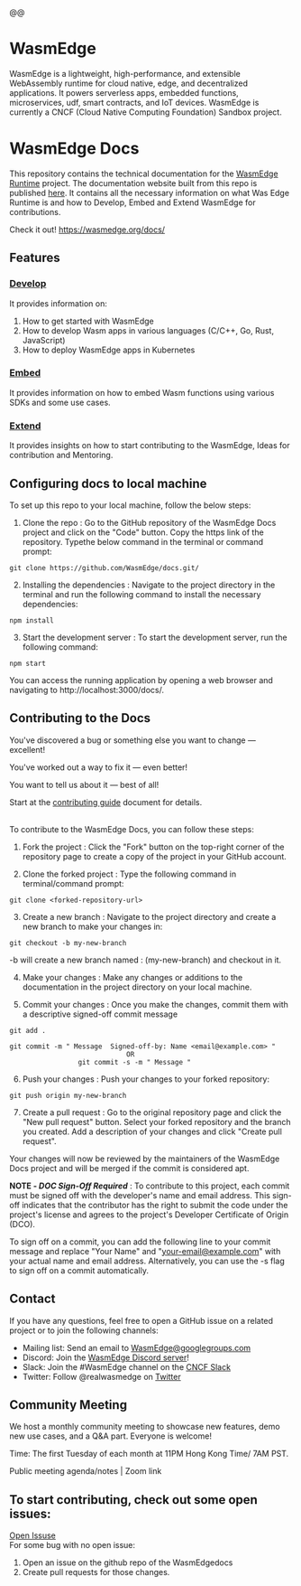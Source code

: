 @@
# WasmEdge

WasmEdge is a lightweight, high-performance, and extensible WebAssembly runtime for cloud native, edge, and decentralized applications. It powers serverless apps, embedded functions, microservices, udf, smart contracts, and IoT devices. WasmEdge is currently a CNCF (Cloud Native Computing Foundation) Sandbox project.

# WasmEdge Docs

This repository contains the technical documentation for the [WasmEdge Runtime](https://github.com/WasmEdge/WasmEdge) project. The documentation website built from this repo is published [here](https://wasmedge.org/docs/). It contains all the necessary information on what Was Edge Runtime is and how to Develop, Embed and Extend WasmEdge  for contributions.

Check it out!
https://wasmedge.org/docs/

## Features

### [Develop](https://wasmedge.org/docs/develop/overview)

It provides information on:
1. How to get started with WasmEdge
2. How to develop Wasm apps in various languages (C/C++, Go, Rust, JavaScript)
3. How to deploy WasmEdge apps in Kubernetes 

### [Embed](https://wasmedge.org/docs/embed/overview)

It provides information on how to embed Wasm functions using various SDKs and some use cases.

### [Extend](https://wasmedge.org/docs/contribute/overview)

It provides insights on how to start contributing to the WasmEdge, Ideas for contribution and Mentoring.

###

## Configuring docs to local machine

To set up this repo to your local machine, follow the below steps:

1. Clone the repo : Go to the GitHub repository of the WasmEdge Docs project and click on the "Code" button. Copy the https link of the repository. Typethe below command in the terminal or command prompt:
```
git clone https://github.com/WasmEdge/docs.git/
```

2. Installing the dependencies : Navigate to the project directory in the terminal and run the following command to install the necessary dependencies:
```
npm install
```

3. Start the development server : To start the development server, run the following command:
```
npm start
```

You can access the running application by opening a web browser and navigating to http://localhost:3000/docs/.


## Contributing to the Docs

You've discovered a bug or something else you want to change — excellent!

You've worked out a way to fix it — even better!

You want to tell us about it — best of all!

Start at the [contributing
guide](https://wasmedge.org/book/en/contribute.html) document for details.

<br>
To contribute to the WasmEdge Docs, you can follow these steps:

1. Fork the project : Click the "Fork" button on the top-right corner of the repository page to create a copy of the project in your GitHub account.

2. Clone the forked project : Type the following command in terminal/command prompt:
```
git clone <forked-repository-url>
```
3. Create a new branch : Navigate to the project directory and create a new branch to make your changes in:
```
git checkout -b my-new-branch
```
-b will create a new branch named : (my-new-branch) and checkout in it.

4. Make your changes : Make any changes or additions to the documentation in the project directory on your local machine.

5. Commit your changes : Once you make the changes, commit them with a descriptive signed-off commit message
```
git add .
```
```
git commit -m " Message  Signed-off-by: Name <email@example.com> "
                             OR
                 git commit -s -m " Message "
```
6. Push your changes : Push your changes to your forked repository:
```
git push origin my-new-branch
```
7. Create a pull request : Go to the original repository page and click the "New pull request" button. Select your forked repository and the branch you created. Add a description of your changes and click "Create pull request".

Your changes will now be reviewed by the maintainers of the WasmEdge Docs project and will be merged if the commit is considered apt.


**NOTE -  _DOC Sign-Off Required_** :
To contribute to this project, each commit must be signed off with the developer's name and email address. This sign-off indicates that the contributor has the right to submit the code under the project's license and agrees to the project's Developer Certificate of Origin (DCO).

To sign off on a commit, you can add the following line to your commit message and replace "Your Name" and "your-email@example.com" with your actual name and email address. Alternatively, you can use the -s flag to sign off on a commit automatically.

## Contact

If you have any questions, feel free to open a GitHub issue on a related project or to join the following channels:

* Mailing list: Send an email to [WasmEdge@googlegroups.com](https://groups.google.com/g/wasmedge/)
* Discord: Join the [WasmEdge Discord server](https://discord.gg/h4KDyB8XTt)!
* Slack: Join the #WasmEdge channel on the [CNCF Slack](https://slack.cncf.io/)
* Twitter: Follow @realwasmedge on [Twitter](https://twitter.com/realwasmedge)


## Community Meeting

We host a monthly community meeting to showcase new features, demo new use cases, and a Q&A part. Everyone is welcome!

Time: The first Tuesday of each month at 11PM Hong Kong Time/ 7AM PST.

Public meeting agenda/notes | Zoom link

## To start contributing, check out some open issues:
[Open Issuse](https://github.com/WasmEdge/docs/issues)
<br>
For some bug with no open issue:
1. Open an issue on the github repo of the WasmEdgedocs 
2. Create pull requests for those changes.